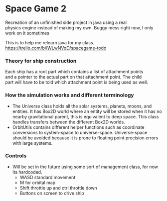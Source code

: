 # Space Game 2
Recreation of an unfinished side project in java using a real  
physics engine instead of making my own.
Buggy mess right now, I only work on it sometimes

This is to help me relearn java for my class.
https://trello.com/b/iWLwNVqD/spacegame-todo

### Theory for ship construction
Each ship has a root part which contains a list of attachment points  
and a pointer to the actual part on that attachment point. The child  
part will have to be told which attachment point is being used as well.

### How the simulation works and different terminology
- The Universe class holds all the solar systems, planets, moons, and entities. It has Box2D world where an entity will be stored when it has no nearby gravitational parent, this is equivalent to deep space. This class handles transfers between the different Box2D worlds.
- OrbitUtils contains different helper functions such as coordinate conversions to system-space to universe-space. Universe-space should be avoided because it is prone to floating point precision errors with large systems.

### Controls
- Will be set in the future using some sort of management class, for now its hardcoded.
    * WASD standard movement
    * M for orbital map
    * Shift throttle up and ctrl throttle down
    * Buttons on screen to drive ship